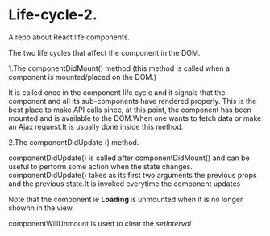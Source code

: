 # Life-cycle-2.

A repo about React life components.

The two life cycles that affect the component in the DOM.

1.The componentDidMount() method (this method is called when a component is mounted/placed on the DOM.)

It is called once in the component life cycle and it signals that the component and all its sub-components have rendered properly. This is the best place to make API calls since, at this point, the component has been mounted and is available to the DOM.When one wants to fetch data or make an Ajax request.It is usually done inside this method.

2.The componentDidUpdate () method.

componentDidUpdate() is called after componentDidMount() and can be useful to perform some action when the state changes. componentDidUpdate() takes as its first two arguments the previous props and the previous state.It is invoked everytime the component updates

Note that the component ie <b> Loading </b> is unmounted when it is no longer shownn in the view.

componentWillUnmount is used to clear the <i> setInterval </i>
